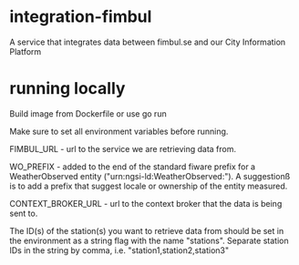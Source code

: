# integration-fimbul
A service that integrates data between fimbul.se and our City Information Platform


# running locally
Build image from Dockerfile or use go run

Make sure to set all environment variables before running.

FIMBUL_URL - url to the service we are retrieving data from.

WO_PREFIX - added to the end of the standard fiware prefix for a WeatherObserved entity ("urn:ngsi-ld:WeatherObserved:"). A suggestionß is to add a prefix that suggest locale or ownership of the entity measured. 

CONTEXT_BROKER_URL - url to the context broker that the data is being sent to.

The ID(s) of the station(s) you want to retrieve data from should be set in the environment as a string flag with the name "stations". Separate station IDs in the string by comma, i.e. "station1,station2,station3"
